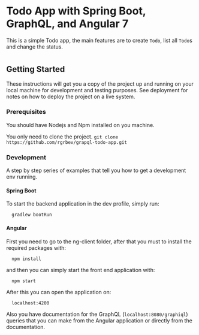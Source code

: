 # Todo App with Spring Boot, GraphQL, and Angular 7
This is a simple Todo app, the main features are to create `Todo`, list all `Todo`s and change the status.

#

## Getting Started
These instructions will get you a copy of the project up and running on your local machine for development and testing purposes. See deployment for notes on how to deploy the project on a live system.

### Prerequisites

You should have Nodejs and Npm installed on you machine.

You only need to clone the project.
`
  git clone https://github.com/rgrbev/grapql-todo-app.git
`

### Development
A step by step series of examples that tell you how to get a development env running.

#### Spring Boot
To start the backend application in the dev profile, simply run:
```
  gradlew bootRun
```
#### Angular
First you need to go to the ng-client folder, after that you must to install the required packages with: 
```
  npm install
```
and then you can simply start the front end application with:
```
  npm start
```
After this you can open  the application on:
```
  localhost:4200
```
Also you have documentation for the GraphQL (`localhost:8080/graphiql`) queries that you can make from the Angular application or directly from the documentation.

